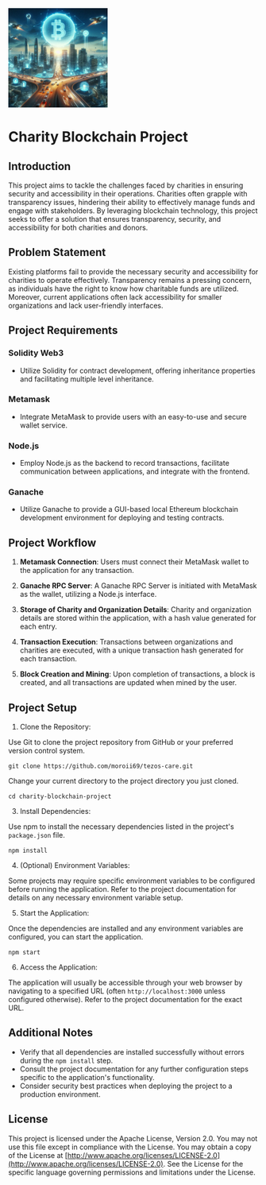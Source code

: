 <img src="readme.png" alt="Readme Image" width="200" height="200">

# Charity Blockchain Project

## Introduction

This project aims to tackle the challenges faced by charities in ensuring security and accessibility in their operations. Charities often grapple with transparency issues, hindering their ability to effectively manage funds and engage with stakeholders. By leveraging blockchain technology, this project seeks to offer a solution that ensures transparency, security, and accessibility for both charities and donors.

## Problem Statement

Existing platforms fail to provide the necessary security and accessibility for charities to operate effectively. Transparency remains a pressing concern, as individuals have the right to know how charitable funds are utilized. Moreover, current applications often lack accessibility for smaller organizations and lack user-friendly interfaces.

## Project Requirements

### Solidity Web3
- Utilize Solidity for contract development, offering inheritance properties and facilitating multiple level inheritance.

### Metamask
- Integrate MetaMask to provide users with an easy-to-use and secure wallet service.

### Node.js
- Employ Node.js as the backend to record transactions, facilitate communication between applications, and integrate with the frontend.

### Ganache
- Utilize Ganache to provide a GUI-based local Ethereum blockchain development environment for deploying and testing contracts.

## Project Workflow

1. **Metamask Connection**: Users must connect their MetaMask wallet to the application for any transaction.
   
2. **Ganache RPC Server**: A Ganache RPC Server is initiated with MetaMask as the wallet, utilizing a Node.js interface.
   
3. **Storage of Charity and Organization Details**: Charity and organization details are stored within the application, with a hash value generated for each entry.
   
4. **Transaction Execution**: Transactions between organizations and charities are executed, with a unique transaction hash generated for each transaction.
   
5. **Block Creation and Mining**: Upon completion of transactions, a block is created, and all transactions are updated when mined by the user.



## Project Setup

1. Clone the Repository:

Use Git to clone the project repository from GitHub or your preferred version control system. 

```
git clone https://github.com/moroii69/tezos-care.git
```
Change your current directory to the project directory you just cloned.

```
cd charity-blockchain-project
```
3. Install Dependencies:

Use npm to install the necessary dependencies listed in the project's `package.json` file.

```
npm install
```

4. (Optional) Environment Variables:

Some projects may require specific environment variables to be configured before running the application. Refer to the project documentation for details on any necessary environment variable setup.


5. Start the Application:


Once the dependencies are installed and any environment variables are configured, you can start the application.
```
npm start
```


6. Access the Application:

The application will usually be accessible through your web browser by navigating to a specified URL (often ``http://localhost:3000`` unless configured otherwise). Refer to the project documentation for the exact URL.



## Additional Notes
- Verify that all dependencies are installed successfully without errors during the ``npm install`` step.
- Consult the project documentation for any further configuration steps specific to the application's functionality.
- Consider security best practices when deploying the project to a production environment.


## License

This project is licensed under the Apache License, Version 2.0. You may not use this file except in compliance with the License. You may obtain a copy of the License at [http://www.apache.org/licenses/LICENSE-2.0](http://www.apache.org/licenses/LICENSE-2.0). See the License for the specific language governing permissions and limitations under the License.
